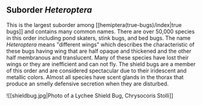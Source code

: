 ## Suborder *Heteroptera*

This is the largest suborder among [[hemiptera(true-bugs)/index|true bugs]] and contains many common names. There are over 50,000 species in this order including pond skaters, stink bugs, and bed bugs. The name *Heteroptera* means "different wings" which describes the characteristic of these bugs having wing that are half opaque and thickened and the other half membranous and translucent. Many of these species have lost their wings or they are inefficient and can not fly.  The shield bugs are a member of this order and are considered spectacular due to their iridescent and metallic colors. Almost all species have scent glands in the thorax that produce an smelly defensive secretion when they are disturbed. 

![[shieldbug.jpg|Photo of a Lychee Shield Bug, Chrysocoris Stolli]]












